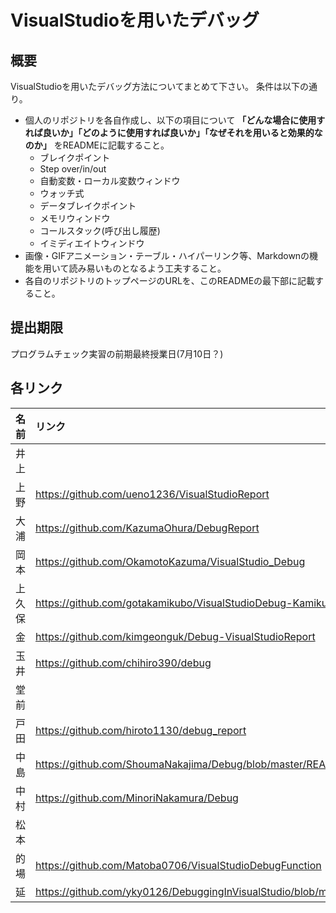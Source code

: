 ﻿# VisualStudioを用いたデバッグ

## 概要
VisualStudioを用いたデバッグ方法についてまとめて下さい。
条件は以下の通り。

* 個人のリポジトリを各自作成し、以下の項目について **「どんな場合に使用すれば良いか」「どのように使用すれば良いか」「なぜそれを用いると効果的なのか」** をREADMEに記載すること。
  * ブレイクポイント
  * Step over/in/out
  * 自動変数・ローカル変数ウィンドウ
  * ウォッチ式
  * データブレイクポイント
  * メモリウィンドウ
  * コールスタック(呼び出し履歴)
  * イミディエイトウィンドウ
* 画像・GIFアニメーション・テーブル・ハイパーリンク等、Markdownの機能を用いて読み易いものとなるよう工夫すること。
* 各自のリポジトリのトップページのURLを、このREADMEの最下部に記載すること。

## 提出期限
プログラムチェック実習の前期最終授業日(7月10日？)

## 各リンク

|名前|リンク|
|:-|:-|
|井上||
|上野|https://github.com/ueno1236/VisualStudioReport|
|大浦|https://github.com/KazumaOhura/DebugReport|
|岡本|https://github.com/OkamotoKazuma/VisualStudio_Debug|
|上久保|https://github.com/gotakamikubo/VisualStudioDebug-KamikuboGota-|
|金|https://github.com/kimgeonguk/Debug-VisualStudioReport|
|玉井|https://github.com/chihiro390/debug|
|堂前||
|戸田|https://github.com/hiroto1130/debug_report|
|中島|https://github.com/ShoumaNakajima/Debug/blob/master/README.md|
|中村|https://github.com/MinoriNakamura/Debug|
|松本||
|的場|https://github.com/Matoba0706/VisualStudioDebugFunction|
|延|https://github.com/yky0126/DebuggingInVisualStudio/blob/master/README.md|

